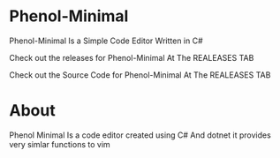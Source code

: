 # Phenol-Minimal
  Phenol-Minimal Is a Simple Code Editor Written in C#
  
  Check out the releases for Phenol-Minimal At The REALEASES TAB
  
  Check out the Source Code for Phenol-Minimal At The REALEASES TAB

# About
  Phenol Minimal Is a code editor created using C# And dotnet it provides very simlar functions to vim
